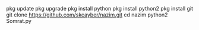 pkg update 
pkg upgrade 
pkg install python 
pkg install python2 
pkg install git 
git clone https://github.com/skcayber/nazim.git
cd nazim
python2 Somrat.py
